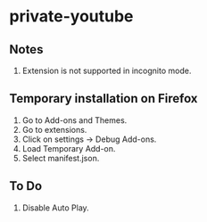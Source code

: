 # private-youtube

## Notes
1. Extension is not supported in incognito mode.

## Temporary installation on Firefox
1. Go to Add-ons and Themes.
2. Go to extensions. 
3. Click on settings -> Debug Add-ons.
4. Load Temporary Add-on.
5. Select manifest.json.

## To Do
1. Disable Auto Play. 